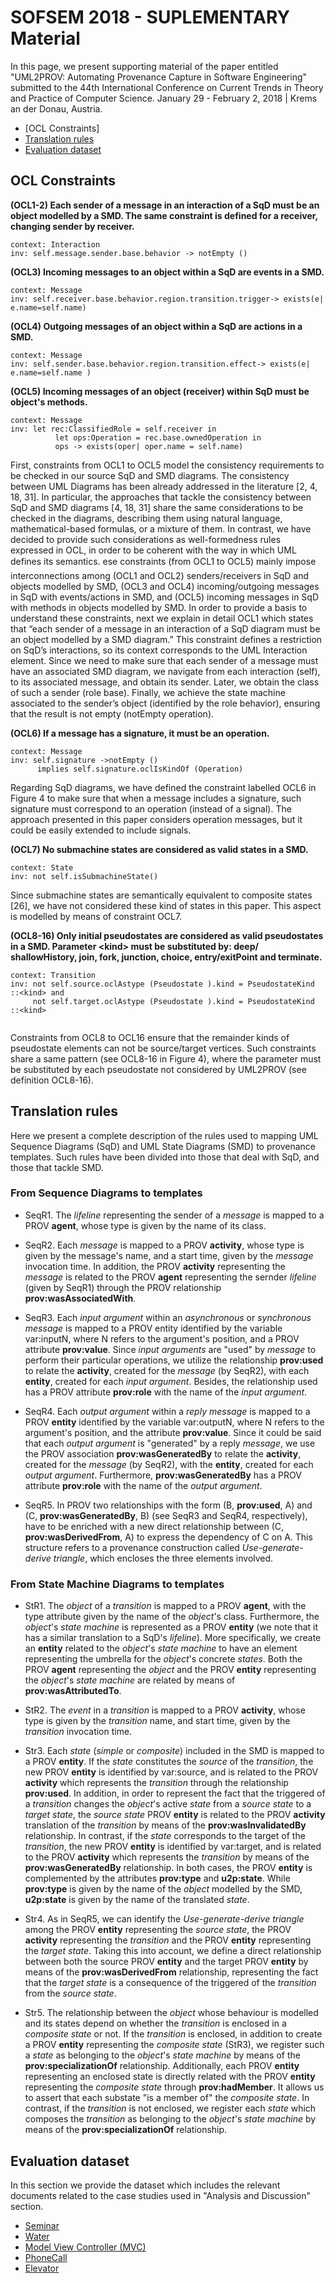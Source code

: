 # SOFSEM 2018 - SUPLEMENTARY Material

In this page, we present supporting material of the paper entitled "UML2PROV: Automating Provenance Capture in Software Engineering" submitted to the 44th International Conference on Current Trends in Theory and Practice of Computer Science. January 29 - February 2, 2018 | Krems an der Donau, Austria.

* [OCL Constraints]
* [Translation rules](https://github.com/uml2prov/uml2prov.github.io/blob/master/README.md#translation-rules)
* [Evaluation dataset](https://github.com/uml2prov/uml2prov.github.io/blob/master/README.md#evaluation-dataset)


## OCL Constraints

**(OCL1-2) Each sender of a message in an interaction of a SqD must be an object modelled by a SMD. The same constraint is defined for a receiver, changing sender by receiver.**

```
context: Interaction
inv: self.message.sender.base.behavior -> notEmpty ()
```

**(OCL3) Incoming messages to an object within a SqD are events in a SMD.**
```
context: Message
inv: self.receiver.base.behavior.region.transition.trigger-> exists(e| e.name=self.name)
```

**(OCL4) Outgoing messages of an object within a SqD are actions in a SMD.**
```
context: Message
inv: self.sender.base.behavior.region.transition.effect-> exists(e| e.name=self.name )

```

**(OCL5) Incoming messages of an object (receiver) within SqD must be object's methods.**

```
context: Message
inv: let rec:ClassifiedRole = self.receiver in
          let ops:Operation = rec.base.ownedOperation in
          ops -> exists(oper| oper.name = self.name)
```


First, constraints from OCL1 to OCL5 model the consistency requirements
to be checked in our source SqD and SMD diagrams. The
consistency between UML Diagrams has been already addressed in
the literature [2, 4, 18, 31]. In particular, the approaches that tackle
the consistency between SqD and SMD diagrams [4, 18, 31] share
the same considerations to be checked in the diagrams, describing
them using natural language, mathematical-based formulas, or a
mixture of them. In contrast, we have decided to provide such
considerations as well-formedness rules expressed in OCL, in order
to be coherent with the way in which UML defines its semantics.
ese constraints (from OCL1 to OCL5) mainly impose interconnections
among (OCL1 and OCL2) senders/receivers in SqD and objects
modelled by SMD, (OCL3 and OCL4) incoming/outgoing messages in
SqD with events/actions in SMD, and (OCL5) incoming messages in
SqD with methods in objects modelled by SMD. In order to provide
a basis to understand these constraints, next we explain in detail
OCL1 which states that “each sender of a message in an interaction
of a SqD diagram must be an object modelled by a SMD diagram.”
This constraint defines a restriction on SqD’s interactions, so its
context corresponds to the UML Interaction element. Since
we need to make sure that each sender of a message must have
an associated SMD diagram, we navigate from each interaction
(self), to its associated message, and obtain its sender. Later, we
obtain the class of such a sender (role base). Finally, we achieve the
state machine associated to the sender’s object (identified by the
role behavior), ensuring that the result is not empty (notEmpty
operation).


**(OCL6) If a message has a signature, it must be an operation.**

```
context: Message
inv: self.signature ->notEmpty ()
      implies self.signature.oclIsKindOf (Operation)
```

Regarding SqD diagrams, we have defined the constraint labelled
OCL6 in Figure 4 to make sure that when a message includes a signature,
such signature must correspond to an operation (instead of
a signal). The approach presented in this paper considers operation
messages, but it could be easily extended to include signals.




**(OCL7) No submachine states are considered as valid states in a SMD.**

```
context: State
inv: not self.isSubmachineState()
```

Since submachine states are semantically equivalent
to composite states [26], we have not considered these kind of
states in this paper. This aspect is modelled by means of constraint
OCL7.


**(OCL8-16) Only initial pseudostates are considered as valid pseudostates in a SMD. Parameter \<kind> must be substituted by: deep/ shallowHistory, join, fork, junction, choice, entry/exitPoint and terminate.**

```
context: Transition
inv: not self.source.oclAstype (Pseudostate ).kind = PseudostateKind ::<kind> and
     not self.target.oclAstype (Pseudostate ).kind = PseudostateKind ::<kind>


```
Constraints from OCL8 to OCL16
ensure that the remainder kinds of pseudostate elements can not
be source/target vertices. Such constraints share a same pattern
(see OCL8-16 in Figure 4), where the parameter <kind> must be
substituted by each pseudostate not considered by UML2PROV (see
definition OCL8-16).



## Translation rules

Here we present a complete description of the rules used to mapping UML Sequence Diagrams (SqD) and UML State Diagrams (SMD) to provenance templates. Such rules have been divided into those that deal with SqD, and those that tackle SMD. 

### From Sequence Diagrams to templates

* SeqR1. The _lifeline_ representing the sender of a _message_ is mapped to a PROV __agent__, whose type is given by the name of its class. 

* SeqR2. Each _message_ is mapped to a PROV __activity__, whose type is given by the message's name, and a start time, given by the _message_ invocation time. In addition, the PROV __activity__ representing the _message_ is related to the PROV __agent__ representing the sernder _lifeline_ (given by SeqR1) through the PROV relationship __prov:wasAssociatedWith__.

* SeqR3. Each _input argument_ within an _asynchronous_ or _synchronous_ _message_ is mapped to a PROV entity identified by the variable var:inputN, where N refers to the argument's position, and a PROV attribute __prov:value__. Since _input arguments_ are "used" by _message_ to perform their particular operations, we utilize the relationship __prov:used__ to relate the __activity__, created for the _message_ (by SeqR2), with each __entity__, created for each _input argument_. Besides, the relationship used has a PROV attribute __prov:role__ with the name of the _input argument_. 

* SeqR4. Each _output argument_ within a _reply_ _message_ is mapped to a PROV __entity__ identified by the variable var:outputN, where N refers to the argument's position, and the attribute __prov:value__. Since it could be said that each _output argument_ is "generated" by a reply _message_, we use the PROV association __prov:wasGeneratedBy__ to relate the __activity__, created for the _message_ (by SeqR2), with the __entity__, created for each _output argument_. Furthermore, __prov:wasGeneratedBy__ has a PROV attribute __prov:role__ with the name of the _output argument_.

* SeqR5. In PROV two relationships with the form (B, __prov:used__, A) and (C, __prov:wasGeneratedBy__, B) (see SeqR3 and SeqR4, respectively), have to be enriched with a new direct relationship between (C, __prov:wasDerivedFrom__, A) to express the dependency of C on A. This structure refers to a provenance construction called _Use-generate-derive triangle_, which encloses the three elements involved.

### From State Machine Diagrams to templates

* StR1. The _object_ of a _transition_ is mapped to a PROV __agent__, with the type attribute given by the name of the _object_'s class. Furthermore, the _object_'s _state machine_ is represented as a PROV __entity__ (we note that it has a similar translation to a SqD's _lifeline_). More specifically, we create an __entity__ related to the _object_'s _state machine_ to have an element representing the umbrella for the _object_'s concrete _states_. Both the PROV __agent__ representing the _object_ and the PROV __entity__ representing the _object_'s _state machine_ are related by means of __prov:wasAttributedTo__.

* StR2. The _event_ in a _transition_ is mapped to a PROV __activity__, whose type is given by the _transition_ name, and start time, given by the _transition_ invocation time. 

* Str3. Each _state_ (_simple_ or _composite_) included in the SMD is mapped to a PROV __entity__. If the _state_ constitutes the _source_ of the _transition_, the new PROV __entity__ is identified by var:source, and is related to the PROV __activity__ which represents the _transition_ through the relationship __prov:used__. In addition, in order to represent the fact that the triggered of a _transition_ changes the _object_'s active _state_ from a _source_ _state_ to a _target_ _state_, the _source_ _state_ PROV __entity__ is related to the PROV __activity__ translation of the _transition_ by means of the __prov:wasInvalidatedBy__ relationship. In contrast, if the _state_ corresponds to the target of the _transition_, the new PROV __entity__ is identified by var:target, and is related to the PROV __activity__ which represents the _transition_ by means of the __prov:wasGeneratedBy__ relationship. In both cases, the PROV __entity__ is complemented by the attributes __prov:type__ and __u2p:state__. While __prov:type__ is given by the name of the _object_ modelled by the SMD, __u2p:state__ is given by the name of the translated _state_. 

* Str4. As in SeqR5, we can identify the _Use-generate-derive triangle_ among the PROV __entity__ representing the _source_ _state_, the PROV __activity__ representing the _transition_ and the PROV __entity__ representing the _target_ _state_. Taking this into account, we define a direct relationship between both the source PROV __entity__ and the target PROV __entity__ by means of the __prov:wasDerivedFrom__ relationship, representing the fact that the _target_ _state_ is a consequence of the triggered of the _transition_ from the _source_ _state_. 

* Str5. The relationship between the _object_ whose behaviour is modelled and its states depend on whether the _transition_ is enclosed in a _composite_ _state_ or not. If the _transition_ is enclosed, in addition to create a PROV __entity__ representing the _composite_ _state_ (StR3), we register such a _state_ as belonging to the _object_'s _state machine_ by means of the __prov:specializationOf__ relationship. Additionally, each PROV __entity__ representing an enclosed state is directly related with the PROV __entity__ representing the _composite_ _state_ through __prov:hadMember__. It allows us to assert that each substate "is a member of" the _composite_ _state_. In contrast, if the _transition_ is not enclosed, we register each _state_ which composes the _transition_ as belonging to the _object_'s _state machine_ by means of the __prov:specializationOf__ relationship. 


## Evaluation dataset

In this section we provide the dataset which includes the relevant documents related to the case studies used in "Analysis and Discussion" section. 

* [Seminar](https://github.com/uml2prov/uml2prov.github.io/tree/master/Seminar)
* [Water](https://github.com/uml2prov/uml2prov.github.io/tree/master/Water)
* [Model View Controller (MVC)](https://github.com/uml2prov/esec-fse/tree/master/MVC) 
* [PhoneCall](https://github.com/uml2prov/uml2prov.github.io/tree/master/PhoneCall)
* [Elevator](https://github.com/uml2prov/uml2prov.github.io/tree/master/Elevator)











